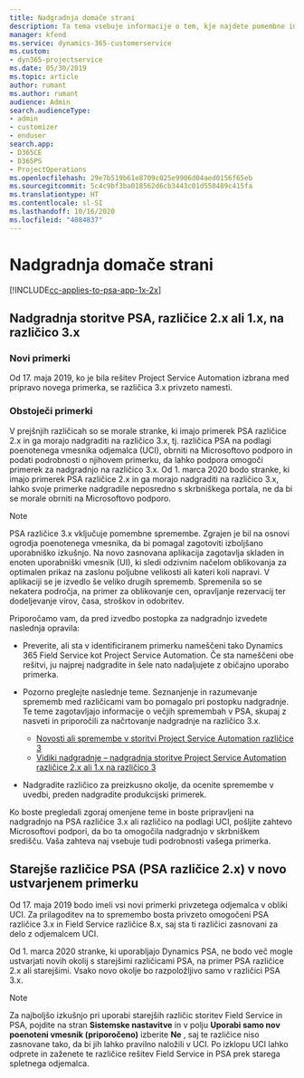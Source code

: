 ```yaml
---
title: Nadgradnja domače strani
description: Ta tema vsebuje informacije o tem, kje najdete pomembne informacije o novih in spremenjenih funkcijah aplikacije Dynamics 365 Project Service Automation, in o postopku za nadgradnjo na najnovejšo različico.
manager: kfend
ms.service: dynamics-365-customerservice
ms.custom:
- dyn365-projectservice
ms.date: 05/30/2019
ms.topic: article
author: rumant
ms.author: rumant
audience: Admin
search.audienceType:
- admin
- customizer
- enduser
search.app:
- D365CE
- D365PS
- ProjectOperations
ms.openlocfilehash: 29e7b519b61e8709c025e9906d04aed0156f65eb
ms.sourcegitcommit: 5c4c9bf3ba018562d6cb3443c01d550489c415fa
ms.translationtype: HT
ms.contentlocale: sl-SI
ms.lasthandoff: 10/16/2020
ms.locfileid: "4084837"
---
```

# <a name="upgrade-home-page"></a>Nadgradnja domače strani

[!INCLUDE[cc-applies-to-psa-app-1x-2x](../includes/cc-applies-to-psa-app-1x-2x.md)]

## <a name="upgrade-from-psa-version-2x-or-1x-to-version-3x"></a>Nadgradnja storitve PSA, različice 2.x ali 1.x, na različico 3.x

### <a name="new-instances"></a>Novi primerki

Od 17. maja 2019, ko je bila rešitev Project Service Automation izbrana med pripravo novega primerka, se različica 3.x privzeto namesti.

### <a name="existing-instances"></a>Obstoječi primerki

V prejšnjih različicah so se morale stranke, ki imajo primerek PSA različice 2.x in ga morajo nadgraditi na različico 3.x, tj. različica PSA na podlagi poenotenega vmesnika odjemalca (UCI), obrniti na Microsoftovo podporo in podati podrobnosti o njihovem primerku, da lahko podpora omogoči primerek za nadgradnjo na različico 3.x. Od 1. marca 2020 bodo stranke, ki imajo primerek PSA različice 2.x in ga morajo nadgraditi na različico 3.x, lahko svoje primerke nadgradile neposredno s skrbniškega portala, ne da bi se morale obrniti na Microsoftovo podporo.  

> [!NOTE]
> PSA različice 3.x vključuje pomembne spremembe. Zgrajen je bil na osnovi ogrodja poenotenega vmesnika, da bi pomagal zagotoviti izboljšano uporabniško izkušnjo. Na novo zasnovana aplikacija zagotavlja skladen in enoten uporabniški vmesnik (UI), ki sledi odzivnim načelom oblikovanja za optimalen prikaz na zaslonu poljubne velikosti ali kateri koli napravi. V aplikaciji se je izvedlo še veliko drugih sprememb. Spremenila so se nekatera področja, na primer za oblikovanje cen, opravljanje rezervacij ter dodeljevanje virov, časa, stroškov in odobritev.

Priporočamo vam, da pred izvedbo postopka za nadgradnjo izvedete naslednja opravila:

- Preverite, ali sta v identificiranem primerku nameščeni tako Dynamics 365 Field Service kot Project Service Automation. Če sta nameščeni obe rešitvi, ju najprej nadgradite in šele nato nadaljujete z običajno uporabo primerka.
- Pozorno preglejte naslednje teme. Seznanjenje in razumevanje sprememb med različicami vam bo pomagalo pri postopku nadgradnje. Te teme zagotavljajo informacije o večjih spremembah v PSA, skupaj z nasveti in priporočili za načrtovanje nadgradnje na različico 3.x.

    - [Novosti ali spremembe v storitvi Project Service Automation različice 3](whats-new-changed-v3.md)
    - [Vidiki nadgradnje – nadgradnja storitve Project Service Automation različice 2.x ali 1.x na različico 3](upgrade-v3.md)

- Nadgradite različico za preizkusno okolje, da ocenite spremembe v uvedbi, preden nadgradite produkcijski primerek.

Ko boste pregledali zgoraj omenjene teme in boste pripravljeni na nadgradnjo na PSA različice 3.x ali različico na podlagi UCI, pošljite zahtevo Microsoftovi podpori, da bo ta omogočila nadgradnjo v skrbniškem središču. Vaša zahteva naj vsebuje tudi podrobnosti vašega primerka.

## <a name="older-versions-of-psa-psa-version-2x-in-a-newly-created-instance"></a>Starejše različice PSA (PSA različice 2.x) v novo ustvarjenem primerku

Od 17. maja 2019 bodo imeli vsi novi primerki privzetega odjemalca v obliki UCI. Za prilagoditev na to spremembo bosta privzeto omogočeni PSA različice 3.x in Field Service različice 8.x, saj sta ti različici zasnovani za delo z odjemalcem UCI.

Od 1. marca 2020 stranke, ki uporabljajo Dynamics PSA, ne bodo več mogle ustvarjati novih okolij s starejšimi različicami PSA, na primer PSA različice 2.x ali starejšimi. Vsako novo okolje bo razpoložljivo samo v različici PSA 3.x.

> [!NOTE]
> Za najboljšo izkušnjo pri uporabi starejših različic storitev Field Service in PSA, pojdite na stran **Sistemske nastavitve** in v polju **Uporabi samo nov poenoteni vmesnik (priporočeno)** izberite **Ne** , saj te različice niso zasnovane tako, da bi jih lahko pravilno naložili v UCI. Po izklopu UCI lahko odprete in zaženete te različice rešitev Field Service in PSA prek starega spletnega odjemalca. 
